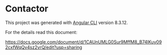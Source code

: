 # Contactor

This project was generated with [Angular CLI](https://github.com/angular/angular-cli) version 8.3.12.

For the details read this document:

https://docs.google.com/document/d/1CAUnUMLG0Sur9MffM8_B74lKuy092cxfWqQv4sz2vrQ/edit?usp=sharing



